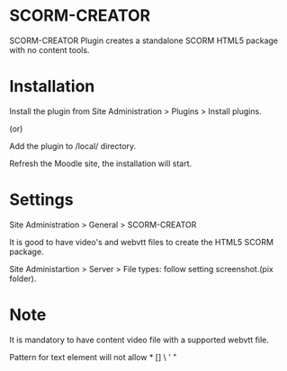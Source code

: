 SCORM-CREATOR
====================
SCORM-CREATOR Plugin creates a standalone SCORM HTML5 package with no content tools.

# Installation

Install the plugin from Site Administration > Plugins > Install plugins.

(or)

Add the plugin to /local/ directory.

Refresh the Moodle site, the installation will start.
  
# Settings

Site Administration > General > SCORM-CREATOR

It is good to have video's and webvtt files to create the HTML5 SCORM package.

Site Administartion > Server > File types: follow setting screenshot.(pix folder).

# Note

It is mandatory to have content video file with a supported webvtt file.

Pattern for text element will not allow * [] \ ' "
